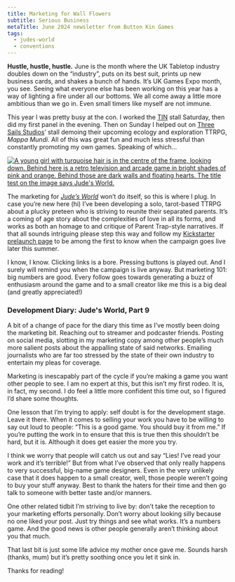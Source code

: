 ```yaml
---
title: Marketing for Wall Flowers
subtitle: Serious Business
metaTitle: June 2024 newsletter from Button Kin Games
tags:
  - judes-world
  - conventions
---
```


<p>
    <b>Hustle, hustle, hustle.</b> June is the month where the UK Tabletop industry doubles down on the “industry”, puts on its best suit, prints up new business cards, and shakes a bunch of hands. It’s UK Games Expo month, you see. Seeing what everyone else has been working on this year has a way of lighting a fire under all our bottoms. We all come away a little more ambitious than we go in. Even small timers like myself are not immune.
</p><p>
    This year I was pretty busy at the con. I worked the <a href="https://www.patreon.com/UKTabletopIndustryNetwork544" target="_blank">TIN</a> stall Saturday, then did my first panel in the evening. Then on Sunday I helped out on <a href="https://www.threesailsstudios.com/" target="_blank">Three Sails Studios</a>’ stall demoing their upcoming ecology and exploration TTRPG, <i>Mappa Mundi</i>. All of this was great fun and much less stressful than constantly promoting my own games. Speaking of which…
</p>
<a href="https://www.kickstarter.com/projects/buttonkin/judes-world" target="_blank"><img src="/assets/images/newsletter/judes_world_ks.png" alt="A young girl with turquoise hair is in the centre of the frame, looking down. Behind here is a retro television and arcade game in bright shades of pink and orange. Behind those are dark walls and floating hearts. The title test on the image says Jude's World."></a>
<p>
    The marketing for <a href="https://www.kickstarter.com/projects/buttonkin/judes-world" target="_blank"><i>Jude’s World</i></a> won’t do itself, so this is where I plug. In case you’re new here (hi) I’ve been developing a solo, tarot-based TTRPG about a plucky preteen who is striving to reunite their separated parents. It’s a coming of age story about the complexities of love in all its forms, and works as both an homage to and critique of Parent Trap-style narratives. If that all sounds intriguing please step this way and follow my <a href="https://www.kickstarter.com/projects/buttonkin/judes-world" target="_blank">Kickstarter prelaunch page</a> to be among the first to know when the campaign goes live later this summer.
</p><p>
    I know, I know. Clicking links is a bore. Pressing buttons is played out. And I surely will remind you when the campaign is live anyway. But marketing 101: big numbers are good. Every follow goes towards generating a buzz of enthusiasm around the game and to a small creator like me this is a big deal (and greatly appreciated!)
</p>
<h3>Development Diary: Jude's World, Part 9</h3>
<p>
    A bit of a change of pace for the diary this time as I’ve mostly been doing the marketing bit. Reaching out to streamer and podcaster friends. Posting on social media, slotting in my marketing copy among other people’s much more salient posts about the appalling state of said networks. Emailing journalists who are far too stressed by the state of their own industry to entertain my pleas for coverage.
</p><p>
    Marketing is inescapably part of the cycle if you’re making a game you want other people to see. I am no expert at this, but this isn’t my first rodeo. It is, in fact, my second. I do feel a little more confident this time out, so I figured I’d share some thoughts.
</p><p>
    One lesson that I’m trying to apply: self doubt is for the development stage. Leave it there. When it comes to selling your work you have to be willing to say out loud to people: “This is a good game. You should buy it from me.” If you’re putting the work in to ensure that this is true then this shouldn’t be hard, but it is. Although it does get easier the more you try.
</p><p>
    I think we worry that people will catch us out and say “Lies! I’ve read your work and it’s terrible!” But from what I’ve observed that only really happens to very successful, big-name game designers. Even in the very unlikely case that it does happen to a small creator, well, those people weren’t going to buy your stuff anyway. Best to thank the haters for their time and then go talk to someone with better taste and/or manners.
</p><p>
    One other related tidbit I’m striving to live by: don’t take the reception to your marketing efforts personally. Don’t worry about looking silly because no one liked your post. Just try things and see what works. It’s a numbers game. And the good news is other people generally aren’t thinking about you that much.
</p><p>
    That last bit is just some life advice my mother once gave me. Sounds harsh (thanks, mum) but it’s pretty soothing once you let it sink in.
</p><p>
    Thanks for reading!
</p>

